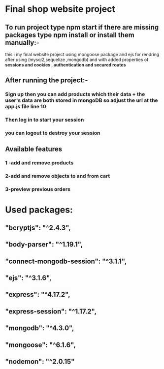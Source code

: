 # Final shop website project
## To run project type npm start if there are missing packages type npm install or install them manually:-
this i my final website project using mongoose package and ejs for rendring after using (mysql2,sequelize ,mongodb) and with added properties of **sessions and cookies , authentication and secured routes**
## After running the project:-
### Sign up then you can add products which their data + the user's data are both stored in mongoDB so adjust the url at the app.js file line 10 
### Then log in to start your session
### you can logout to destroy your session

## Available features
### 1 -add and remove products
### 2-add and remove objects to and from cart
### 3-preview previous orders

# Used packages:
##    "bcryptjs": "^2.4.3",
##    "body-parser": "^1.19.1",
##    "connect-mongodb-session": "^3.1.1",
##    "ejs": "^3.1.6",
##    "express": "^4.17.2",
##    "express-session": "^1.17.2",
##    "mongodb": "^4.3.0",
##    "mongoose": "^6.1.6",
##    "nodemon": "^2.0.15"
